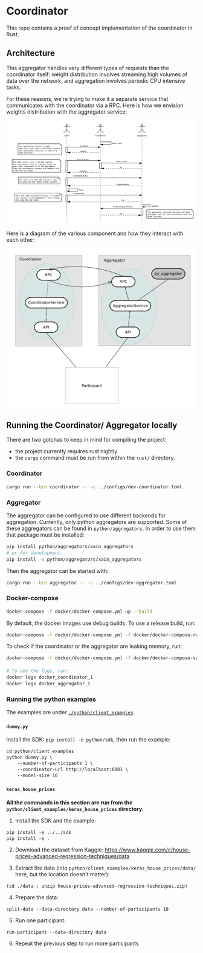 # Coordinator

This repo contains a proof of concept implementation of the
coordinator in Rust.


## Architecture

This aggregator handles very different types of requests than the
coordinator itself: weight distribution involves streaming high
volumes of data over the network, and aggregation involves periodic
CPU intensive tasks.

For these reasons, we're trying to make it a separate service that
communicates with the coordinator via a RPC. Here is how we envision
weights distribution with the aggregator service:

![weights distribution sequence diagram](./_images/aggregator_service.png)

Here is a diagram of the various component and how they interact with
each other:

![architecture diagram](./_images/architecture.png)

## Running the Coordinator/ Aggregator locally

There are two gotchas to keep in mind for compiling the project:

- the project currently requires rust nightly
- the `cargo` command must be run from within the `rust/` directory.

### Coordinator

```bash
cargo run --bin coordinator -- -c ../configs/dev-coordinator.toml
```

### Aggregator

The aggregator can be configured to use different backends for
aggregation. Currently, only python aggregators are supported. Some of
these aggregators can be found in `python/aggregators`. In
order to use them that package must be installed:

```bash
pip install python/aggregators/xain_aggregators
# or for development:
pip install -e python/aggregators/xain_aggregators
```

Then the aggregator can be started with:

```bash
cargo run --bin aggregator -- -c ../configs/dev-aggregator.toml
```

### Docker-compose

```bash
docker-compose -f docker/docker-compose.yml up --build
```

By default, the docker images use debug builds. To use a release build, run:

```bash
docker-compose -f docker/docker-compose.yml -f docker/docker-compose-release.yml up --build
```

To check if the coordinator or the aggregator are leaking memory, run:

```bash
docker-compose -f docker/docker-compose.yml -f docker/docker-compose-valgrind.yml up --build

# To see the logs, run:
docker logs docker_coordinator_1
docker logs docker_aggregator_1
```

### Running the python examples

The examples are under [`./python/client_examples`](./python/client_examples).

#### `dummy.py`

Install the SDK: `pip install -e python/sdk`, then run the example:

```
cd python/client_examples
python dummy.py \
    --number-of-participants 1 \
    --coordinator-url http://localhost:8081 \
    --model-size 10
```

#### `keras_house_prices`

**All the commands in this section are run from the
`python/client_examples/keras_house_prices` directory.**

1. Install the SDK and the example:

```
pip install -e ../../sdk
pip install -e .
```

2. Download the dataset from Kaggle:
   https://www.kaggle.com/c/house-prices-advanced-regression-techniques/data

3. Extract the data (into
   `python/client_examples/keras_house_prices/data/` here, but the
   location doesn't matter):

```
(cd ./data ; unzip house-prices-advanced-regression-techniques.zip)
```

4. Prepare the data:

```
split-data --data-directory data --number-of-participants 10
```

5. Run one participant:

```
run-participant --data-directory data
```

6. Repeat the previous step to run more participants

